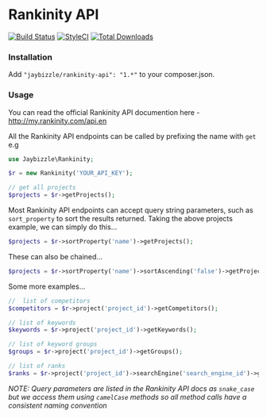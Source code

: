 # Rankinity API
[![Build Status](https://img.shields.io/travis/JayBizzle/Rankinity/master.svg?style=flat-square)](https://travis-ci.org/JayBizzle/Rankinity) [![StyleCI](https://styleci.io/repos/52999050/shield)](https://styleci.io/repos/52999050) [![Total Downloads](https://img.shields.io/packagist/dt/JayBizzle/Rankinity-API.svg?style=flat-square)](https://packagist.org/packages/jaybizzle/rankinity-api)
### Installation
Add `"jaybizzle/rankinity-api": "1.*"` to your composer.json.

### Usage
You can read the official Rankinity API documention here - http://my.rankinity.com/api.en

All the Rankinity API endpoints can be called by prefixing the name with `get` e.g

```php
use Jaybizzle\Rankinity;

$r = new Rankinity('YOUR_API_KEY');

// get all projects
$projects = $r->getProjects();
```

Most Rankinity API endpoints can accept query string parameters, such as `sort_property` to sort the results returned. Taking the above projects example, we can simply do this...

```php
$projects = $r->sortProperty('name')->getProjects();
```

These can also be chained...

```php
$projects = $r->sortProperty('name')->sortAscending('false')->getProjects();
```

Some more examples...

```php
//  list of competitors
$competitors = $r->project('project_id')->getCompetitors();

// list of keywords
$keywords = $r->project('project_id')->getKeywords();

// list of keyword groups
$groups = $r->project('project_id')->getGroups();

// list of ranks
$ranks = $r->project('project_id')->searchEngine('search_engine_id')->getRanks();
```

_NOTE: Query parameters are listed in the Rankinity API docs as `snake_case` but we access them using `camelCase` methods so all method calls have a consistent naming convention_
